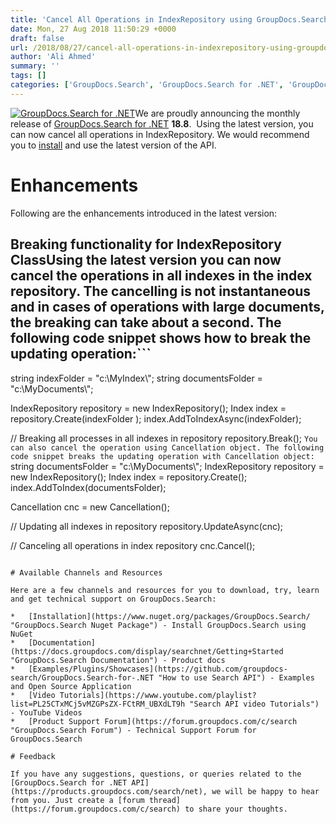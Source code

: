 ```yaml
---
title: 'Cancel All Operations in IndexRepository using GroupDocs.Search for .NET 18.8'
date: Mon, 27 Aug 2018 11:50:29 +0000
draft: false
url: /2018/08/27/cancel-all-operations-in-indexrepository-using-groupdocs.search-for-.net-18.8/
author: 'Ali Ahmed'
summary: ''
tags: []
categories: ['GroupDocs.Search', 'GroupDocs.Search for .NET', 'GroupDocs.Search for .NET Releases', 'GroupDocs.Search Product Family']
---
```


[![GroupDocs.Search for .NET](http://blog.groupdocs.com/wp-content/uploads/sites/4/2017/04/groupdocs-search-net.png)](https://www.groupdocs.com/products/search/net)We are proudly announcing the monthly release of [GroupDocs.Search for .NET](https://products.groupdocs.com/search/net) **18.8**.  Using the latest version, you can now cancel all operations in IndexRepository. We would recommend you to [install](https://www.nuget.org/packages/GroupDocs.Search/) and use the latest version of the API.

# Enhancements

Following are the enhancements introduced in the latest version:

## Breaking functionality for IndexRepository ClassUsing the latest version you can now cancel the operations in all indexes in the index repository. The cancelling is not instantaneous and in cases of operations with large documents, the breaking can take about a second. The following code snippet shows how to break the updating operation:```
 string indexFolder = "c:\\MyIndex\\";
string documentsFolder = "c:\\MyDocuments\\";
  
IndexRepository repository = new IndexRepository();
Index index = repository.Create(indexFolder );
index.AddToIndexAsync(indexFolder);
  
// Breaking all processes in all indexes in repository
repository.Break();
```You can also cancel the operation using Cancellation object. The following code snippet breaks the updating operation with Cancellation object:```
 string documentsFolder = "c:\\MyDocuments\\";
IndexRepository repository = new IndexRepository();
Index index = repository.Create();
index.AddToIndex(documentsFolder);
   
Cancellation cnc = new Cancellation();
   
// Updating all indexes in repository
repository.UpdateAsync(cnc);
   
// Canceling all operations in index repository
cnc.Cancel();
```For more details on this feature, please visit [this](https://docs.groupdocs.com/search/net) documentation article.

# Available Channels and Resources

Here are a few channels and resources for you to download, try, learn and get technical support on GroupDocs.Search:

*   [Installation](https://www.nuget.org/packages/GroupDocs.Search/ "GroupDocs.Search Nuget Package") - Install GroupDocs.Search using NuGet
*   [Documentation](https://docs.groupdocs.com/display/searchnet/Getting+Started "GroupDocs.Search Documentation") - Product docs
*   [Examples/Plugins/Showcases](https://github.com/groupdocs-search/GroupDocs.Search-for-.NET "How to use Search API") - Examples and Open Source Application
*   [Video Tutorials](https://www.youtube.com/playlist?list=PL25CTxMCj5vMZGPsZX-FCtRM_UBXdLT9h "Search API video Tutorials") - YouTube Videos
*   [Product Support Forum](https://forum.groupdocs.com/c/search "GroupDocs.Search Forum") - Technical Support Forum for GroupDocs.Search

# Feedback

If you have any suggestions, questions, or queries related to the [GroupDocs.Search for .NET API](https://products.groupdocs.com/search/net), we will be happy to hear from you. Just create a [forum thread](https://forum.groupdocs.com/c/search) to share your thoughts.




